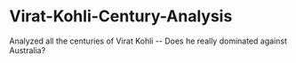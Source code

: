 # Virat-Kohli-Century-Analysis
Analyzed all the centuries of Virat Kohli -- Does he really dominated against Australia?
